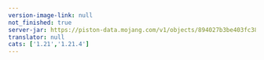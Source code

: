 ```yaml
---
version-image-link: null
not_finished: true
server-jar: https://piston-data.mojang.com/v1/objects/894027b3be403fc387c289781f9fdaca0cdc1aef/server.jar
translator: null
cats: ['1.21','1.21.4']
---
```

